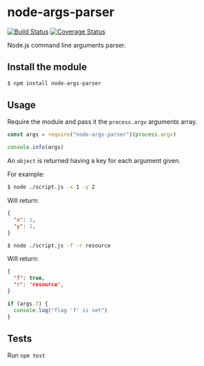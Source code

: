 # node-args-parser

[![Build Status](https://travis-ci.org/10uei011/node-args-parser.svg?branch=master)](https://travis-ci.org/10uei011/node-args-parser)
[![Coverage Status](https://coveralls.io/repos/github/10uei011/node-args-parser/badge.svg?branch=master)](https://coveralls.io/github/10uei011/node-args-parser?branch=master)

Node.js command line arguments parser.

## Install the module

```bash
$ npm install node-args-parser
```

## Usage

Require the module and pass it the `process.argv` arguments array.

```js
const args = require("node-args-parser")(process.argv)

console.info(args)
```
An `object` is returned having a key for each argument given.

For example:

```bash
$ node ./script.js -x 1 -y 2
```

Will return:

```json
{
  "x": 1,
  "y": 1,
}
```

```bash
$ node ./script.js -f -r resource
```

Will return:

```json
{
  "f": true,
  "r": 'resource',
}
```

```javascript
if (args.f) {
  console.log("flag 'f' is set")
}
```

## Tests

Run `npm test`


